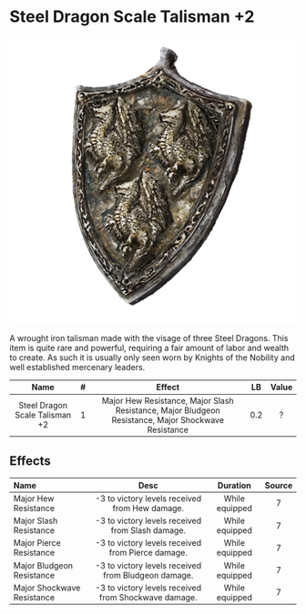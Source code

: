 # Steel Dragon Scale Talisman +2

![Copyrighted Image](SteelDragonScaleTalisman+2.png)



A wrought iron talisman made with the visage of three Steel Dragons. This item is quite rare and powerful, requiring a fair amount of labor and wealth to create. As such it is usually only seen worn by Knights of the Nobility and well established mercenary leaders.



|              Name              | # |                                               Effect                                               | LB | Value |
| :----------------------------: | :-: | :-------------------------------------------------------------------------------------------------: | :-: | :---: |
| Steel Dragon Scale Talisman +2 | 1 | Major Hew Resistance, Major Slash Resistance, Major Bludgeon Resistance, Major Shockwave Resistance | 0.2 |   ?   |

## Effects

| Name                       |                        Desc                        |    Duration    | Source |
| :------------------------- | :--------------------------------------------------: | :------------: | :-----------: |
| Major Hew Resistance       |    -3 to victory levels received from Hew damage.    | While equipped |       7       |
| Major Slash Resistance     |   -3 to victory levels received from Slash damage.   | While equipped |       7       |
| Major Pierce Resistance    |  -3 to victory levels received from Pierce damage.  | While equipped |       7       |
| Major Bludgeon Resistance  | -3 to victory levels received from Bludgeon damage. | While equipped |       7       |
| Major Shockwave Resistance | -3 to victory levels received from Shockwave damage. | While equipped |       7       |
